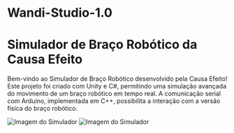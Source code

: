 # Wandi-Studio-1.0

# Simulador de Braço Robótico da Causa Efeito

Bem-vindo ao Simulador de Braço Robótico desenvolvido pela Causa Efeito! Este projeto foi criado com Unity e C#, permitindo uma simulação avançada do movimento de um braço robótico em tempo real. A comunicação serial com Arduino, implementada em C++, possibilita a interação com a versão física do braço robótico.

![Imagem do Simulador]([https://github.com/elisioMassaqui/Wandi-Studio-1.3/blob/main/Assets/midia/Anota%C3%A7%C3%A3o%202024-01-21%20174251.png](https://github.com/elisioMassaqui/Wandi-Studio-1.0/blob/main/Assets/Mídia/Anotação%202024-03-12%20184934.png))
![Imagem do Simulador](https://github.com/elisioMassaqui/Wandi-Studio-1.3/blob/main/Assets/midia/Anota%C3%A7%C3%A3o%202024-01-21%20174251.png)

